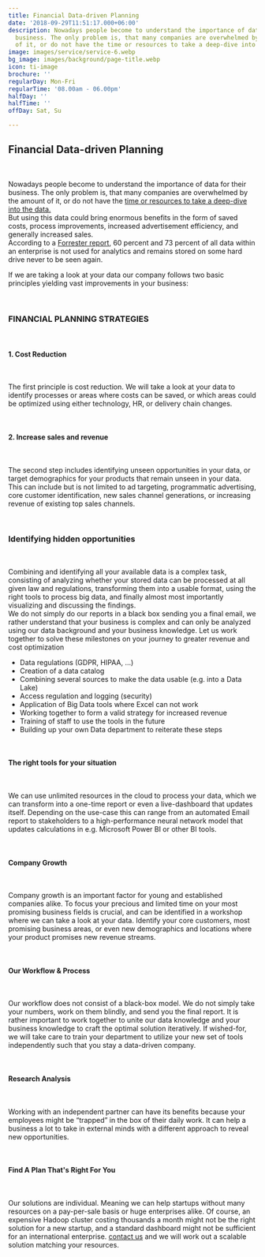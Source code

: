 ```yaml
---
title: Financial Data-driven Planning
date: '2018-09-29T11:51:17.000+06:00'
description: Nowadays people become to understand the importance of data for their
  business. The only problem is, that many companies are overwhelmed by the amount
  of it, or do not have the time or resources to take a deep-dive into the data.
image: images/service/service-6.webp
bg_image: images/background/page-title.webp
icon: ti-image
brochure: ''
regularDay: Mon-Fri
regularTime: '08.00am - 06.00pm'
halfDay: ''
halfTime: ''
offDay: Sat, Su

---
```

## Financial Data-driven Planning

<br>

Nowadays people become to understand the importance of data for their business. The only problem is, that many companies are overwhelmed by the amount of it, or do not have the [time or resources to take a deep-dive into the data.](https://www.inc.com/jason-albanese/are-you-making-these-costly-data-analysis-mistakes.html)  
But using this data could bring enormous benefits in the form of saved costs, process improvements, increased advertisement efficiency, and generally increased sales.  
According to a [Forrester report](https://go.forrester.com/blogs/hadoop-is-datas-darling-for-a-reason/), 60 percent and 73 percent of all data within an enterprise is not used for analytics and remains stored on some hard drive never to be seen again.

If we are taking a look at your data our company follows two basic principles yielding vast improvements in your business:

<br>

### FINANCIAL PLANNING STRATEGIES

<br>

#### 1. Cost Reduction

<br>

The first principle is cost reduction. We will take a look at your data to identify processes or areas where costs can be saved, or which areas could be optimized using either technology, HR, or delivery chain changes.

<br>

#### 2. Increase sales and revenue

<br>

The second step includes identifying unseen opportunities in your data, or target demographics for your products that remain unseen in your data. This can include but is not limited to ad targeting, programmatic advertising, core customer identification, new sales channel generations, or increasing revenue of existing top sales channels.

<br>

### Identifying hidden opportunities

<br>

Combining and identifying all your available data is a complex task, consisting of analyzing whether your stored data can be processed at all given law and regulations, transforming them into a usable format, using the right tools to process big data, and finally almost most importantly visualizing and discussing the findings.  
We do not simply do our reports in a black box sending you a final email, we rather understand that your business is complex and can only be analyzed using our data background and your business knowledge. Let us work together to solve these milestones on your journey to greater revenue and cost optimization

* Data regulations (GDPR, HIPAA, …)
* Creation of a data catalog
* Combining several sources to make the data usable (e.g. into a Data Lake)
* Access regulation and logging (security)
* Application of Big Data tools where Excel can not work
* Working together to form a valid strategy for increased revenue
* Training of staff to use the tools in the future
* Building up your own Data department to reiterate these steps

<br>

#### The right tools for your situation

<br>

We can use unlimited resources in the cloud to process your data, which we can transform into a one-time report or even a live-dashboard that updates itself. Depending on the use-case this can range from an automated Email report to stakeholders to a high-performance neural network model that updates calculations in e.g. Microsoft Power BI or other BI tools.

<br>

#### Company Growth

<br>

Company growth is an important factor for young and established companies alike. To focus your precious and limited time on your most promising business fields is crucial, and can be identified in a workshop where we can take a look at your data. Identify your core customers, most promising business areas, or even new demographics and locations where your product promises new revenue streams.

<br>

#### Our Workflow & Process

<br>

Our workflow does not consist of a black-box model. We do not simply take your numbers, work on them blindly, and send you the final report. It is rather important to work together to unite our data knowledge and your business knowledge to craft the optimal solution iteratively. If wished-for, we will take care to train your department to utilize your new set of tools independently such that you stay a data-driven company.

<br>

#### Research Analysis

<br>

Working with an independent partner can have its benefits because your employees might be “trapped” in the box of their daily work. It can help a business a lot to take in external minds with a different approach to reveal new opportunities.

<br>

#### Find A Plan That's Right For You

<br>

Our solutions are individual. Meaning we can help startups without many resources on a pay-per-sale basis or huge enterprises alike. Of course, an expensive Hadoop cluster costing thousands a month might not be the right solution for a new startup, and a standard dashboard might not be sufficient for an international enterprise. [contact us](/contact) and we will work out a scalable solution matching your resources.